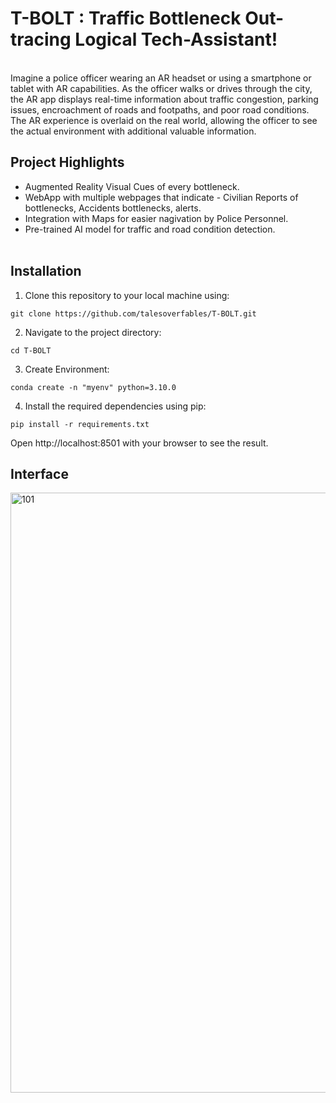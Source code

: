 # T-BOLT : Traffic Bottleneck Out-tracing Logical Tech-Assistant!
<br>Imagine a police officer wearing an AR headset or using a smartphone or tablet with AR capabilities. As the officer walks or drives through the city, the AR app displays real-time information about traffic congestion, parking issues, encroachment of roads and footpaths, and poor road conditions. The AR experience is overlaid on the real world, allowing the officer to see the actual environment with additional valuable information.</br>
## Project Highlights
- Augmented Reality Visual Cues of every bottleneck.
- WebApp with multiple webpages that indicate - Civilian Reports of bottlenecks, Accidents bottlenecks, alerts.
- Integration with Maps for easier nagivation by Police Personnel.
- Pre-trained AI model for traffic and road condition detection.
<br></br>

## Installation
1. Clone this repository to your local machine using:

```
git clone https://github.com/talesoverfables/T-BOLT.git
```
2. Navigate to the project directory:

```
cd T-BOLT
```
3. Create Environment:
```
conda create -n "myenv" python=3.10.0
```
4. Install the required dependencies using pip:
```
pip install -r requirements.txt
```
Open http://localhost:8501 with your browser to see the result.

## Interface
<img width="960" alt="101" src="https://github.com/cupoglee/T-BOLT/assets/138140448/27240549-476e-4cfd-a240-e81a97f57b6d">

